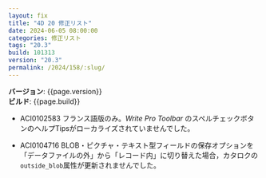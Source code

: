 ```yaml
---
layout: fix
title: "4D 20 修正リスト"
date: 2024-06-05 08:00:00
categories: 修正リスト
tags: "20.3"
build: 101313
version: "20.3"
permalink: /2024/158/:slug/
---
```


**バージョン**: {{page.version}}  
**ビルド**: {{page.build}} 

* ACI0102583 フランス語版のみ。*Write Pro Toolbar* のスペルチェックボタンのヘルプTipsがローカライズされていませんでした。

* ACI0104716 BLOB・ピクチャ・テキスト型フィールドの保存オプションを「データファイルの外」から「レコード内」に切り替えた場合，カタロクの`outside_blob`属性が更新されませんでした。